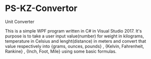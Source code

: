 # PS-KZ-Convertor
Unit Converter

This is a simple WPF program written in C# in Visual Studio 2017.
It's purpose is to take a user input value(number) for weight in kilograms, temperature in Celsius and lenght(distance)
in meters and convert that value respectively into {grams, ounces, pounds} , {Kelvin, Fahrenheit, Rankine} , {Inch, Foot, Mile}
using some basic formulas.
